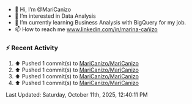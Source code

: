 - 👋 Hi, I’m @MariCanizo
- 👀 I’m interested in Data Analysis
- 🌱 I’m currently learning Business Analysis with BigQuery for my job.
- 📫 How to reach me www.linkedin.com/in/marina-cañizo


### :zap: Recent Activity
<!--RECENT_ACTIVITY:start-->
1. ⬆️ Pushed 1 commit(s) to [MariCanizo/MariCanizo](https://github.com/MariCanizo/MariCanizo)<br>
2. ⬆️ Pushed 1 commit(s) to [MariCanizo/MariCanizo](https://github.com/MariCanizo/MariCanizo)<br>
3. ⬆️ Pushed 1 commit(s) to [MariCanizo/MariCanizo](https://github.com/MariCanizo/MariCanizo)<br>
4. ⬆️ Pushed 1 commit(s) to [MariCanizo/MariCanizo](https://github.com/MariCanizo/MariCanizo)<br>
<!--RECENT_ACTIVITY:end-->
<!--RECENT_ACTIVITY:last_update-->
Last Updated: Saturday, October 11th, 2025, 12:40:11 PM
<!--RECENT_ACTIVITY:last_update_end-->
